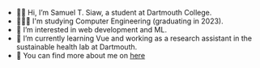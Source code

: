 - 👋🏾 Hi, I’m Samuel T. Siaw, a student at Dartmouth College.
- 👨🏾‍🎓 I'm studying Computer Engineering (graduating in 2023).
- 👀 I’m interested in web development and ML.
- 🌱 I’m currently learning Vue and working as a research assistant in the sustainable health lab at Dartmouth.
- 📃 You can find more about me on [here](https://samtsiaw.me)
